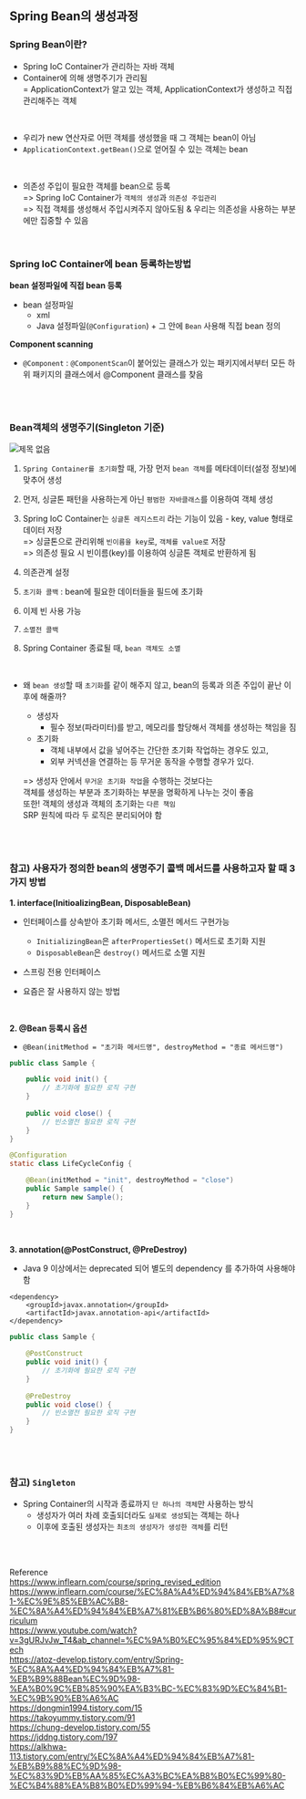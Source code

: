 ## Spring Bean의 생성과정  

### Spring Bean이란?  
- Spring IoC Container가 관리하는 자바 객체  
- Container에 의해 생명주기가 관리됨    
  = ApplicationContext가 알고 있는 객체, ApplicationContext가 생성하고 직접 관리해주는 객체   
  
<br/>   
  
- 우리가 new 연산자로 어떤 객체를 생성했을 때 그 객체는 bean이 아님
- `ApplicationContext.getBean()`으로 얻어질 수 있는 객체는 bean

<br/>

- 의존성 주입이 필요한 객체를 bean으로 등록  
=> Spring IoC Container가 `객체의 생성`과 `의존성 주입관리`       
=> 직접 객체를 생성해서 주입시켜주지 않아도됨 & 우리는 의존성을 사용하는 부분에만 집중할 수 있음   

<br/>

### Spring IoC Container에 bean 등록하는방법   
**bean 설정파일에 직접 bean 등록**   
- bean 설정파일
  - xml
  - Java 설정파일(`@Configuration`) + 그 안에 `Bean` 사용해 직접 bean 정의      


**Component scanning**   
- `@Component` : `@ComponentScan`이 붙어있는 클래스가 있는 패키지에서부터 모든 하위 패키지의 클래스에서 @Component 클래스를 찾음  

<br/><br/>  

### Bean객체의 생명주기(Singleton 기준)      

![제목 없음](https://user-images.githubusercontent.com/103614357/207495001-eeae94cd-cd37-4167-bbc4-534b99f2c1a8.png)

1. `Spring Container를 초기화`할 때, 가장 먼저 `bean 객체`를 메타데이터(설정 정보)에 맞추어 생성  

2. 먼저, 싱글톤 패턴을 사용하는게 아닌 `평범한 자바클래스`를 이용하여 객체 생성

3. Spring IoC Container는 `싱글톤 레지스트리` 라는 기능이 있음 - key, value 형태로 데이터 저장    
  => 싱글톤으로 관리위해 `빈이름을 key`로, `객체를 value로` 저장   
  => 의존성 필요 시 빈이름(key)를 이용하여 싱글톤 객체로 반환하게 됨  

4. 의존관계 설정  

5. `초기화 콜백` : bean에 필요한 데이터들을 필드에 초기화  
  
6. 이제 빈 사용 가능  

7. `소멸전 콜백`  
  
7. Spring Container 종료될 때, `bean 객체도 소멸`    

<br/>  

- 왜 `bean 생성`할 때 `초기화`를 같이 해주지 않고, bean의 등록과 의존 주입이 끝난 이후에 해줄까?   
  - 생성자
    - 필수 정보(파라미터)를 받고, 메모리를 할당해서 객체를 생성하는 책임을 짐   
  - 초기화
    - 객체 내부에서 값을 넣어주는 간단한 초기화 작업하는 경우도 있고,
    - 외부 커넥션을 연결하는 등 무거운 동작을 수행할 경우가 있다.   
    
  => 생성자 안에서 `무거운 초기화 작업`을 수행하는 것보다는      
  객체를 생성하는 부분과 초기화하는 부분을 명확하게 나누는 것이 좋음   
  또한! 객체의 생성과 객체의 초기화는 `다른 책임`     
  SRP 원칙에 따라 두 로직은 분리되어야 함  

<br/><br/>

### 참고) 사용자가 정의한 bean의 생명주기 콜백 메서드를 사용하고자 할 때 3가지 방법       
**1. interface(InitioalizingBean, DisposableBean)**   
- 인터페이스를 상속받아 초기화 메서드, 소멸전 메서드 구현가능    
  - `InitializingBean`은 `afterPropertiesSet()` 메서드로 초기화 지원  
  - `DisposableBean`은 `destroy()` 메서드로 소멸 지원  

- 스프링 전용 인터페이스 
- 요즘은 잘 사용하지 않는 방법

<br/>

**2. @Bean 등록시 옵션**    
- `@Bean(initMethod = "초기화 메서드명", destroyMethod = "종료 메서드명")`

```java  
public class Sample {

	public void init() {
		// 초기화에 필요한 로직 구현
	}
    
	public void close() {
		// 빈소멸전 필요한 로직 구현   
	}
}

@Configuration
static class LifeCycleConfig {

	@Bean(initMethod = "init", destroyMethod = "close")
	public Sample sample() {
 		return new Sample();
 	}
}
```

<br/>

**3. annotation(@PostConstruct, @PreDestroy)**  
- Java 9 이상에서는 deprecated 되어 별도의 dependency 를 추가하여 사용해야함  

```
<dependency>
    <groupId>javax.annotation</groupId>
    <artifactId>javax.annotation-api</artifactId>
</dependency>  
```

```java  
public class Sample {
    
	@PostConstruct
 	public void init() { 	 	
 	 	// 초기화에 필요한 로직 구현  
 	}
    
 	@PreDestroy
 	public void close() {
 	 	// 빈소멸전 필요한 로직 구현
 	}
}
```

<br/><br/>
  
### 참고) `Singleton`       
- Spring Container의 시작과 종료까지 `단 하나의 객체`만 사용하는 방식   
  - 생성자가 여러 차례 호출되더라도 `실제로 생성`되는 객체는 하나
  - 이후에 호출된 생성자는 `최초의 생성자가 생성한 객체`를 리턴   

<br/><br/>

Reference  
https://www.inflearn.com/course/spring_revised_edition    
https://www.inflearn.com/course/%EC%8A%A4%ED%94%84%EB%A7%81-%EC%9E%85%EB%AC%B8-%EC%8A%A4%ED%94%84%EB%A7%81%EB%B6%80%ED%8A%B8#curriculum   
https://www.youtube.com/watch?v=3gURJvJw_T4&ab_channel=%EC%9A%B0%EC%95%84%ED%95%9CTech    
https://atoz-develop.tistory.com/entry/Spring-%EC%8A%A4%ED%94%84%EB%A7%81-%EB%B9%88Bean%EC%9D%98-%EA%B0%9C%EB%85%90%EA%B3%BC-%EC%83%9D%EC%84%B1-%EC%9B%90%EB%A6%AC      
https://dongmin1994.tistory.com/15      
https://takoyummy.tistory.com/91    
https://chung-develop.tistory.com/55  
https://jddng.tistory.com/197     
https://alkhwa-113.tistory.com/entry/%EC%8A%A4%ED%94%84%EB%A7%81-%EB%B9%88%EC%9D%98-%EC%83%9D%EB%AA%85%EC%A3%BC%EA%B8%B0%EC%99%80-%EC%B4%88%EA%B8%B0%ED%99%94-%EB%B6%84%EB%A6%AC  
<br/>
